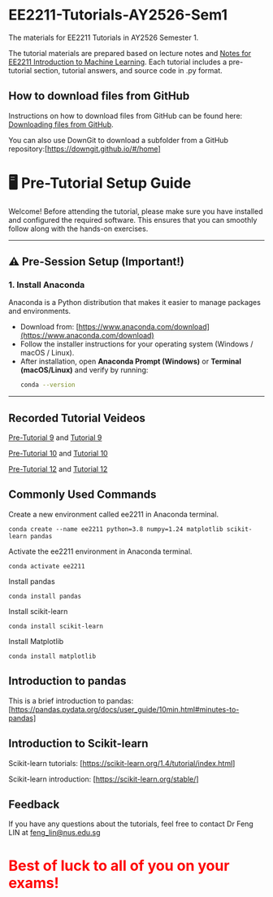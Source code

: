 # EE2211-Tutorials-AY2526-Sem1
The materials for EE2211 Tutorials in AY2526 Semester 1.

The tutorial materials are prepared based on lecture notes and [Notes for EE2211 Introduction to Machine Learning](https://vyftan.github.io/papers/ee2211book.pdf). Each tutorial includes a pre-tutorial section, tutorial answers, and source code in .py format.

## How to download files from GitHub
Instructions on how to download files from GitHub can be found here: [Downloading files from GitHub](https://docs.github.com/en/get-started/start-your-journey/downloading-files-from-github). 

You can also use DownGit to download a subfolder from a GitHub repository:[https://downgit.github.io/#/home]


# 🖥️ Pre-Tutorial Setup Guide

Welcome! Before attending the tutorial, please make sure you have installed and configured the required software. This ensures that you can smoothly follow along with the hands-on exercises.

---

## ⚠️ Pre-Session Setup (Important!)

### 1. Install **Anaconda**
Anaconda is a Python distribution that makes it easier to manage packages and environments.  

- Download from: [https://www.anaconda.com/download](https://www.anaconda.com/download)  
- Follow the installer instructions for your operating system (Windows / macOS / Linux).  
- After installation, open **Anaconda Prompt (Windows)** or **Terminal (macOS/Linux)** and verify by running:
  ```bash
  conda --version

---

## Recorded Tutorial Veideos
[Pre-Tutorial 9](https://youtu.be/trOE51gSkQg?si=toTni1FyaYOZCAVw) and [Tutorial 9](https://youtu.be/_mat3sEhaGU?si=_rklNhbMy5S5HqS8)

[Pre-Tutorial 10](https://youtu.be/4XqqFc1ILrA?si=YPH9UH6oa_HEn6mW) and [Tutorial 10](https://youtu.be/ZwE718b8CRY?si=5XxJvj1NHA5VZAxl)

[Pre-Tutorial 12](https://youtu.be/2vvb129B6mw) and [Tutorial 12](https://youtu.be/UP_w6JJN8Lc)

## Commonly Used Commands
Create a new environment called ee2211 in Anaconda terminal.
```
conda create --name ee2211 python=3.8 numpy=1.24 matplotlib scikit-learn pandas
```

Activate the ee2211 environment in Anaconda terminal.
```
conda activate ee2211
```

Install pandas
```
conda install pandas
```

Install scikit-learn
```
conda install scikit-learn
```

Install Matplotlib
```
conda install matplotlib
```

## Introduction to pandas
This is a brief introduction to pandas: [https://pandas.pydata.org/docs/user_guide/10min.html#minutes-to-pandas]

## Introduction to Scikit-learn
Scikit-learn tutorials: [https://scikit-learn.org/1.4/tutorial/index.html]

Scikit-learn introduction: [https://scikit-learn.org/stable/]


## Feedback
If you have any questions about the tutorials, feel free to contact Dr Feng LIN at feng_lin@nus.edu.sg 


# <span style="color:red"> Best of luck to all of you on your exams! </span>
